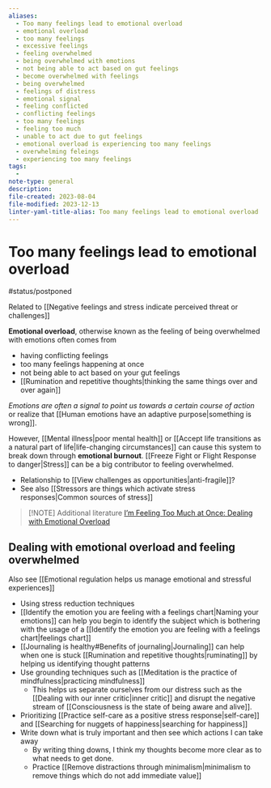 ```yaml
---
aliases:
  - Too many feelings lead to emotional overload
  - emotional overload
  - too many feelings
  - excessive feelings
  - feeling overwhelmed
  - being overwhelmed with emotions
  - not being able to act based on gut feelings
  - become overwhelmed with feelings
  - being overwhelmed
  - feelings of distress
  - emotional signal
  - feeling conflicted
  - conflicting feelings
  - too many feelings
  - feeling too much
  - unable to act due to gut feelings
  - emotional overload is experiencing too many feelings
  - overwhelming feleings
  - experiencing too many feelings
tags:
  - 
note-type: general
description: 
file-created: 2023-08-04
file-modified: 2023-12-13
linter-yaml-title-alias: Too many feelings lead to emotional overload
---
```


# Too many feelings lead to emotional overload

#status/postponed

Related to [[Negative feelings and stress indicate perceived threat or challenges]]

**Emotional overload**, otherwise known as the feeling of being overwhelmed with emotions often comes from

- having conflicting feelings
- too many feelings happening at once
- not being able to act based on your gut feelings
- [[Rumination and repetitive thoughts|thinking the same things over and over again]]

*Emotions are often a signal to point us towards a certain course of action* or realize that [[Human emotions have an adaptive purpose|something is wrong]].

However, [[Mental illness|poor mental health]] or [[Accept life transitions as a natural part of life|life-changing circumstances]] can cause this system to break down through **emotional burnout**. [[Freeze Fight or Flight Response to danger|Stress]] can be a big contributor to feeling overwhelmed.

- Relationship to [[View challenges as opportunities|anti-fragile]]?
- See also [[Stressors are things which activate stress responses|Common sources of stress]]

> [!NOTE] Additional literature
> [I’m Feeling Too Much at Once: Dealing with Emotional Overload](https://mhanational.org/im-feeling-too-much-once-dealing-emotional-overload#:~:text=Emotional%20overload%20often%20comes%20from,there%20to%20tell%20us%20something)

## Dealing with emotional overload and feeling overwhelmed

Also see [[Emotional regulation helps us manage emotional and stressful experiences]]

- Using stress reduction techniques
- [[Identify the emotion you are feeling with a feelings chart|Naming your emotions]] can help you begin to identify the subject which is bothering with the usage of a [[Identify the emotion you are feeling with a feelings chart|feelings chart]]
- [[Journaling is healthy#Benefits of journaling|Journaling]] can help when one is stuck [[Rumination and repetitive thoughts|ruminating]] by helping us identifying thought patterns
- Use grounding techniques such as [[Meditation is the practice of mindfulness|practicing mindfulness]]
	- This helps us separate ourselves from our distress such as the [[Dealing with our inner critic|inner critic]] and disrupt the negative stream of [[Consciousness is the state of being aware and alive]].
- Prioritizing [[Practice self-care as a positive stress response|self-care]] and [[Searching for nuggets of happiness|searching for happiness]]
- Write down what is truly important and then see which actions I can take away
	- By writing thing downs, I think my thoughts become more clear as to what needs to get done.
	- Practice [[Remove distractions through minimalism|minimalism to remove things which do not add immediate value]]
